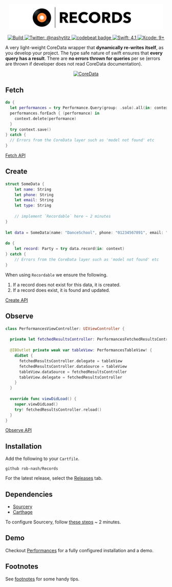 <p align="center">
    <img src="Logo.png" width="480" max-width="90%" alt="Records" />
</p>

<p align="center">
    <a href="https://travis-ci.org/rob-nash/Records">
        <img src="https://travis-ci.org/rob-nash/Records.svg?branch=master" alt="Build" />
    </a>
    <a href="https://twitter.com/nashytitz">
        <img src="https://img.shields.io/badge/contact-@nashytitz-blue.svg?style=flat" alt="Twitter: @nashytitz" />
    <a href="https://codebeat.co/projects/github-com-rob-nash-records-master">
    	<img alt="codebeat badge" src="https://codebeat.co/badges/94dfa117-7d48-451d-bff9-81117efe5032" />
    </a>
    <a href="https://swift.org">
        <img src="https://img.shields.io/badge/swift-4.1-green.svg?style=flat" alt="Swift: 4.1" />
    </a>
    <a href="https://developer.apple.com">
        <img src="https://img.shields.io/badge/xcode-9+-green.svg?style=flat" alt="Xcode: 9+" />
    </a>
</p>

A very light-weight CoreData wrapper that **dynamically re-writes itself**, as you develop your project. The type safe nature of swift ensures that **every query has a result**. There are **no errors thrown for queries** per se (errors are thrown if developer does not read CoreData documentation).

<p align="center">
<a href="https://developer.apple.com/library/content/documentation/Cocoa/Conceptual/CoreData/KeyConcepts.html">
<img src="https://i.imgur.com/WRlhnlK.png" alt="CoreData" />
</a>
</p>

## Fetch

```swift
do {
  let performances = try Performance.Query(group: .solo).all(in: context)
  performances.forEach { (performance) in
    context.delete(performance)
  }
  try context.save()
} catch {
  // Errors from the CoreData layer such as 'model not found' etc
}
```
[Fetch API](https://github.com/rob-nash/Records/wiki/Fetching)

## Create

```swift
struct SomeData {
    let name: String
    let phone: String
    let email: String
    let type: String

    // implement `Recordable` here ~ 2 minutes
}

let data = SomeData(name: "DanceSchool", phone: "01234567891", email: "dance@school.com", type: "School")

do {
    let record: Party = try data.record(in: context)
} catch {
    // Errors from the CoreData layer such as 'model not found' etc
}
```

When using `Recordable` we ensure the following.

1. If a record does not exist for this data, it is created.
2. If a record does exist, it is found and updated.

[Create API](https://github.com/rob-nash/Records/wiki/Create)

## Observe

```swift
class PerformancesViewController: UIViewController {
  
  private let fetchedResultsController: PerformancesFetchedResultsController!
  
  @IBOutlet private weak var tableView: PerformancesTableView! {
    didSet {
      fetchedResultsController.delegate = tableView
      fetchedResultsController.dataSource = tableView
      tableView.dataSource = fetchedResultsController
      tableView.delegate = fetchedResultsController
    }
  }
  
  override func viewDidLoad() {
    super.viewDidLoad()
    try! fetchedResultsController.reload()
  } 
}
```

[Observe API](https://github.com/rob-nash/Records/wiki/Observe)

## Installation

Add the following to your `Cartfile`.

```
github rob-nash/Records
```

For the latest release, select the [Releases](https://github.com/rob-nash/Records/releases) tab.

## Dependencies 

* [Sourcery](http://brewformulas.org/sourcery) 
* [Carthage](http://brewformulas.org/Carthage)

To configure Sourcery, follow [these steps](https://github.com/rob-nash/Records/wiki/Setting-up-Sourcery) ~ 2 minutes.

## Demo

Checkout [Performances](https://github.com/rob-nash/Performances) for a fully configured installation and a demo.

## Footnotes

See [footnotes](https://github.com/rob-nash/Records/wiki/Footnotes) for some handy tips.
